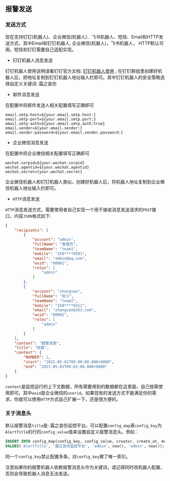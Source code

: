 ## 报警发送

### 发送方式

现在支持钉钉(机器人)、企业微信(机器人)、飞书机器人、短信、Email和HTTP发送方式，其中Email和钉钉机器人, 企业微信(机器人)，飞书机器人， HTTP默认可用，短信和钉钉需要自己适配实现。

* 钉钉机器人消息发送

钉钉机器人使用说明请看钉钉官方文档: <a href="https://developers.dingtalk.com/document/robots/custom-robot-access?spm=ding_open_doc.document.0.0.155d6573BLQXUd#topic-2026027" target="_blank">钉钉机器人使用</a> ;
在钉钉群组里创建好机器人后，把地址复制到钉钉机器人地址输入栏即可。其中钉钉机器人的安全策略选择自定义关键词: 霜之哀伤

* 邮件消息发送

在配置中将邮件发送人相关配置填写正确即可

```
email.smtp-host=${your.email.smtp.host:}
email.smtp-port=${your.email.smtp.port:}
email.smtp-auth=${your.email.smtp.auth:true}
email.sender=${your.email.sender:}
email.sender-password=${your.email.sender.password:}
```

* 企业微信消息发送

在配置中将企业微信相关配置填写正确即可

```
wechat.corpid=${your.wechat.corpid}
wechat.agentid=${your.wechat.agentid}
wechat.secret={your.wechat.secret}
```

企业微信机器人和钉钉机器人类似，创建好机器人后，将机器人地址复制到企业微信机器人地址输入栏即可。

* `HTTP`消息发送

`HTTP`消息发送方式，需要使用者自己实现一个用于接收消息发送请求的`POST`接口，内容`JSON`格式如下:

```json
{
	"recipients": [
		{
			"account": "admin",
			"fullName": "管理员",
			"teamName": "team1",
			"mobile": "150****0501",
			"email": "admin@qq.com",
			"wxid": "00001",
			"roles": [
				"admin"
			]
		},
		{
			"account": "zhangsan",
			"fullName": "张三",
			"teamName": "team2",
			"mobile": "150****0311",
			"email": "zhangsan@163.com",
			"wxid": "00002",
			"roles": [
				"admin"
			]
		}
	],
	"content": "报警消息",
	"title": "标题",
	"context": {
	    "NUMBER": 1,
	    "start": "2021-05-01T09:00:00.000+0800",
	    "end": "2021-05-01T09:02:00.000+0800"
	}
}
```

`context`是监控运行的上下文数据，所有需要用到的数据都在这里面，自己按需使用即可。其中`wxid`是企业微信的`userid`。如果现有的发送方式不能满足你的需求，你就可以使用`HTTP`方式自己扩展一下，还是很方便的。

### 关于消息头

默认报警消息`title`是: 霜之哀伤监控平台。可以配置`config_map`表`config_key`为`AlertTitle`的行的`config_value`值来设置自定义报警消息头。例如：

```sql
INSERT INTO config_map(config_key, config_value, creator, create_at, modifier, modify_at)
VALUES('AlertTitle', '霜之哀伤监控平台', 'admin', now(), 'admin', now());
```

同一个`config_key`禁止配置多条，对`config_key`建了唯一索引。

注意如果你的报警机器人依赖报警消息头作为关键词，请记得同时改机器人配置，否则会导致机器人消息无法发送。
